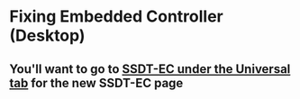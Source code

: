 
# Fixing Embedded Controller (Desktop)

## You'll want to go to [SSDT-EC under the Universal tab](/Universal/ec-fix.md) for the new SSDT-EC page
